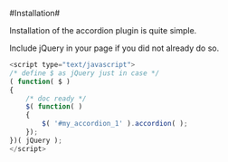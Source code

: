#Installation#

Installation of the accordion plugin is quite simple.

Include jQuery in your page if you did not already do so.  

```javascript
<script type="text/javascript">
/* define $ as jQuery just in case */
( function( $ )
{
	/* doc ready */
	$( function( )
	{
		$( '#my_accordion_1' ).accordion( );
	});
})( jQuery );
</script>
```

